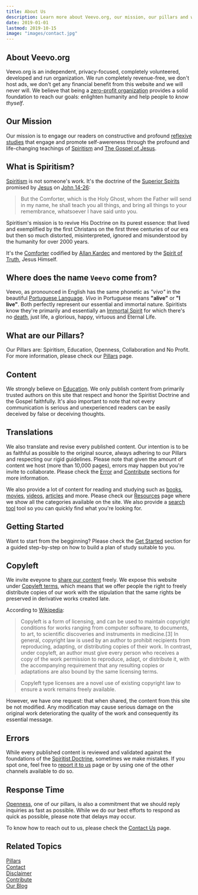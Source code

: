 ```yaml
---
title: About Us
description: Learn more about Veevo.org, our mission, our pillars and what what we expect to accomplish.
date: 2019-01-01
lastmod: 2019-10-15
image: "images/contact.jpg"
---
```


## About Veevo.org
Veevo.org is an independent, privacy-focused, completely volunteered, developed and run organization. We run completely revenue-free, we don't host ads, we don't get any financial benefit from this website and we will never will. We believe that being a [zero-profit organization](/help/pillars/#no-profit) provides a solid foundation to reach our goals: enlighten humanity and help people to _know thyself_.  

## Our Mission
Our mission is to engage our readers on constructive and profound [reflexive studies](/about/reflexive-study) that engage and promote self-awereness through the profound and life-changing teachings of [Spiritism](/spiritism) and [The Gospel of Jesus](/gospel).

## What is Spiritism?
[Spiritism](/spiritism) is not someone's work. It's the doctrine of the [Superior Spirits](/about/superior-spirits) promised by [Jesus](/about/jesus) on [John 14-26](/gospel/john/14-26):

> But the Comforter, which is the Holy Ghost, whom the Father will send in my name, he shall teach you all things, and bring all things to your remembrance, whatsoever I have said unto you.

Spiritism's mission is to revive His Doctrine on its purest essence: that lived and exemplified by the first Christans on the first three centuries of our era but then so much distorted, misinterpreted, ignored and misunderstood by the humanity for over 2000 years.

It's the [Comforter](/about/comforter)  codified by [Allan Kardec](/bio/allan-kardec) and mentored by the [Spirit of Truth](/about/spirit-of-truth), Jesus Himself.

## Where does the name `Veevo` come from?
Veevo, as pronounced in English has the same phonetic as *"vivo"* in the beautiful [Portuguese Language](https://en.wikipedia.org/wiki/Portuguese_language). *Vivo* in Portuguese means **"alive"** or **"I live"**.  Both perfectly represent our essential and immortal nature. Spiritists know they're primarily and essentially an [Immortal Spirit](/about/immortal-spirit) for which there's no [death](/about/death), just life, a glorious, happy, virtuous and Eternal Life.

## What are our Pillars?
Our Pillars are: Spiritism, Education, Openness, Collaboration and No Profit. For more information, please check our [Pillars](/help/pillars) page.

## Content
We strongly believe on [Education](/pillars/education). We only publish content from primarily trusted authors on this site that respect and honor the Spiritist Doctrine and the Gospel faithfully. It's also important to note that not every communication is serious and unexperienced readers can be easily deceived by false or deceiving thoughts.

## Translations
We also translate and revise every published content. Our intention is to be as faithful as possible to the original source, always adhering to our Pillars and respecting our rigid guidelines. Please note that given the amount of content we host (more than 10,000 pages), errors may happen but you're invite to collaborate. Please check the [Error](#errors) and [Contribute](/contribute) sections for more information.

We also provide a lot of content for reading and studying such as [books](/books), [movies](/movies), [videos](/videos), [articles](/articles) and more. Please check our [Resources](/resources) page where we show all the categories available on the site. We also provide a [search tool](/search) tool so you can quickly find what you're looking for.

## Getting Started
Want to start from the begginning? Please check the [Get Started](/get-started) section for a guided step-by-step on how to build a plan of study suitable to you.

## Copyleft
We invite eveyone to [share our content](/contribute/share) freely. We expose this website under [Copyleft terms](https://en.wikipedia.org/wiki/Copyleft), which means that we offer people the right to freely distribute copies of our work with the stipulation that the same rights be preserved in derivative works created late.

According to [Wikipedia](https://en.wikipedia.org/wiki/Copyleft):

> Copyleft is a form of licensing, and can be used to maintain copyright conditions for works ranging from computer software, to documents, to art, to scientific discoveries and instruments in medicine.[3] In general, copyright law is used by an author to prohibit recipients from reproducing, adapting, or distributing copies of their work. In contrast, under copyleft, an author must give every person who receives a copy of the work permission to reproduce, adapt, or distribute it, with the accompanying requirement that any resulting copies or adaptations are also bound by the same licensing terms. 

> Copyleft type licenses are a novel use of existing copyright law to ensure a work remains freely available.

However, we have one request: that when shared, the content from this site be not modified. Any modification may cause serious damage on the original work deteriorating the quality of the work and consequently its essential message.

## Errors
While every published content is reviewed and validated against the foundations of the [Spiritist Doctrine](/spiritism), sometimes we make mistakes. If you spot one, feel free to [report it to us](/contribute/report-error) page or by using one of the other channels available to do so.

## Response Time
[Openness](/help/pillars/#openness), one of our pillars, is also a commitment that we should reply inquiries as fast as possible. While we do our best efforts to respond as quick as possible, please note that delays may occur.

To know how to reach out to us, please check the [Contact Us](/help/contact-us) page.

## Related Topics
[Pillars](/help/pillars)  
[Contact](/help/contact-us)  
[Disclaimer](/help/disclaimer)  
[Contribute](/contribute)  
[Our Blog](//blog.veevo.org)


